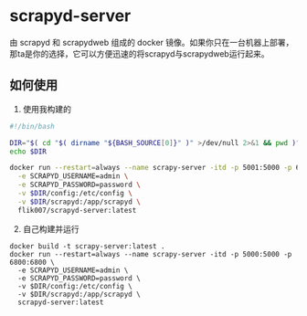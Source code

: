 # scrapyd-server
由 scrapyd 和 scrapydweb 组成的 docker 镜像。如果你只在一台机器上部署，那ta是你的选择，它可以方便迅速的将scrapyd与scrapydweb运行起来。

## 如何使用
1. 使用我构建的
```bash
#!/bin/bash

DIR="$( cd "$( dirname "${BASH_SOURCE[0]}" )" >/dev/null 2>&1 && pwd )"
echo $DIR

docker run --restart=always --name scrapy-server -itd -p 5001:5000 -p 6800:6800 \
  -e SCRAPYD_USERNAME=admin \
  -e SCRAPYD_PASSWORD=password \
  -v $DIR/config:/etc/config \
  -v $DIR/scrapyd:/app/scrapyd \
  flik007/scrapyd-server:latest

```
2. 自己构建并运行
```
docker build -t scrapy-server:latest .
docker run --restart=always --name scrapy-server -itd -p 5000:5000 -p 6800:6800 \
  -e SCRAPYD_USERNAME=admin \
  -e SCRAPYD_PASSWORD=password \
  -v $DIR/config:/etc/config \
  -v $DIR/scrapyd:/app/scrapyd \
  scrapyd-server:latest
```
